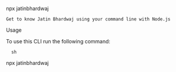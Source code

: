 

npx jatinbhardwaj

    Get to know Jatin Bhardwaj using your command line with Node.js

Usage

To use this CLI run the following command:

      sh      

npx jatinbhardwaj
